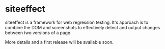 siteeffect
============

siteeffect is a framework for web regression testing. It's approach is to combine the DOM and screenshots to effectively detect and output changes between two versions of a page.

More details and a first release will be available soon.